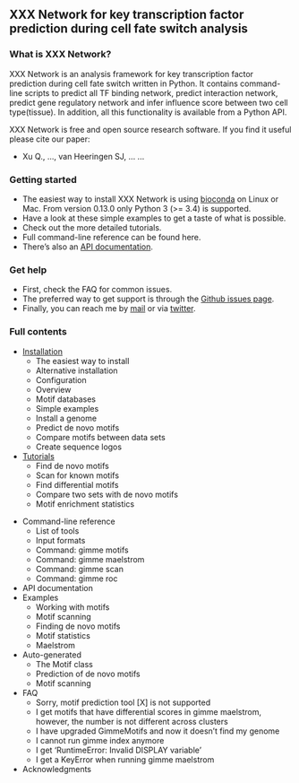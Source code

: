 ## XXX Network for key transcription factor prediction during cell fate switch analysis

### What is XXX Network?
XXX Network is an analysis framework for key transcription factor prediction during cell fate switch written in Python. It contains command-line scripts to predict all TF binding network, predict interaction network, predict gene regulatory network and infer influence score between two cell type(tissue). In addition, all this functionality is available from a Python API.

XXX Network is free and open source research software. If you find it useful please cite our paper:

* Xu Q., ..., van Heeringen SJ, ... ...


### Getting started
* The easiest way to install XXX Network is using [bioconda](https://bioconda.github.io/) on Linux or Mac. From version 0.13.0 only Python 3 (>= 3.4) is supported.
* Have a look at these simple examples to get a taste of what is possible.
* Check out the more detailed tutorials.
* Full command-line reference can be found here.
* There’s also an [API documentation](api.md).


### Get help
* First, check the FAQ for common issues.
* The preferred way to get support is through the [Github issues page](https://github.com/vanheeringen-lab/network2/issues).
* Finally, you can reach me by [mail](mailto:qxuchn@gmail.com) or via [twitter](https://twitter.com/qxuchn).


### Full contents
- [Installation](installation.md)
    - The easiest way to install
    - Alternative installation
    - Configuration
    - Overview
    - Motif databases
    - Simple examples
    - Install a genome
    - Predict de novo motifs
    - Compare motifs between data sets
    - Create sequence logos
- [Tutorials](tutorials.md)
    - Find de novo motifs
    - Scan for known motifs
    - Find differential motifs
    - Compare two sets with de novo motifs
    - Motif enrichment statistics
* Command-line reference
    - List of tools
    - Input formats
    - Command: gimme motifs
    - Command: gimme maelstrom
    - Command: gimme scan
    - Command: gimme roc
* API documentation
* Examples
    - Working with motifs
    - Motif scanning
    - Finding de novo motifs
    - Motif statistics
    - Maelstrom
* Auto-generated
    - The Motif class
    - Prediction of de novo motifs
    - Motif scanning
* FAQ
    - Sorry, motif prediction tool [X] is not supported
    - I get motifs that have differential scores in gimme maelstrom, however, the number is not different across clusters
    - I have upgraded GimmeMotifs and now it doesn’t find my genome
    - I cannot run gimme index anymore
    - I get ‘RuntimeError: Invalid DISPLAY variable’
    - I get a KeyError when running gimme maelstrom
* Acknowledgments